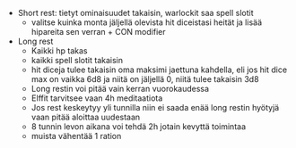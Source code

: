 - Short rest: tietyt ominaisuudet takaisin, warlockit saa spell slotit
	- valitse kuinka monta jäljellä olevista hit diceistasi heität ja lisää hipareita sen verran + CON modifier
- Long rest
	- Kaikki hp takas
	- kaikki spell slotit takaisin
	- hit diceja tulee takaisin oma maksimi jaettuna kahdella, eli jos hit dice max on vaikka 6d8 ja niitä on jäljellä 0, niitä tulee takaisin 3d8
	- Long restin voi pitää vain kerran vuorokaudessa
	- Elffit tarvitsee vaan 4h meditaatiota
	- Jos rest keskeytyy yli tunnilla niin ei saada enää long restin hyötyjä vaan pitää aloittaa uudestaan
	- 8 tunnin levon aikana voi tehdä 2h jotain kevyttä toimintaa
	- muista vähentää 1 ration